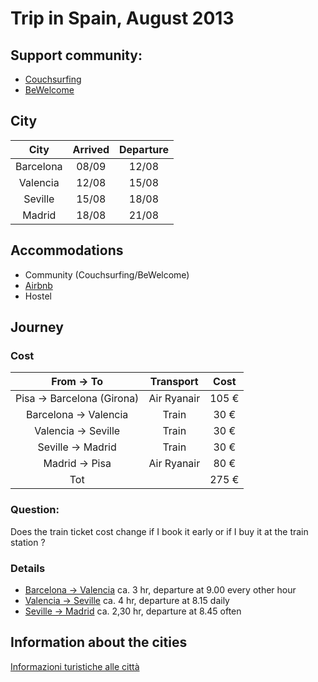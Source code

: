 # Trip in Spain, August 2013

## Support community:

* [Couchsurfing](http://couchsurfing.org/)
* [BeWelcome](http://www.bewelcome.org/)

## City

| City     | Arrived | Departure |
|:---------:|:------:|:--------:|
|Barcelona  |08/09   | 12/08	|
|Valencia   |12/08   | 15/08    |
|Seville    |15/08   | 18/08    |
|Madrid	    |18/08   | 21/08    |

## Accommodations

* Community (Couchsurfing/BeWelcome)
* [Airbnb](https://www.airbnb.com/)
* Hostel

## Journey

### Cost
| From -> To               | Transport    | Cost   |
|:------------------------:|:------------:|:------:|
|Pisa -> Barcelona (Girona)|Air Ryanair   | 105 €  |
|Barcelona -> Valencia	   |Train 	  |  30 €  |
|Valencia -> Seville	   |Train	  |  30 €  |
|Seville -> Madrid	   |Train	  |  30 €  |
|Madrid -> Pisa  	   |Air Ryanair   |  80 €  |
|Tot	       		   |	 	  | 275 €  |

### Question:
Does the train ticket cost change if I book it early or if I buy it at the train station ?

### Details
* [Barcelona -> Valencia](http://horarios.renfe.com/HIRRenfeWeb/recorrido.do?O=71801&D=03216&F=15-08-2013&T=01091&G=1&TT=EUROMED&ID=s&FDS=2013-06-23&DT=2%20h.%2059%20min.) ca. 3 hr, departure at 9.00 every other hour
* [Valencia -> Seville](http://horarios.renfe.com/HIRRenfeWeb/recorrido.do?O=03216&D=51003&F=15-08-2013&T=03983&G=1&TT=AVE&ID=s&FDS=2013-06-19&DT=3%20h.%2050%20min.) ca. 4 hr, departure at 8.15 daily
* [Seville -> Madrid](http://horarios.renfe.com/HIRRenfeWeb/recorrido.do?O=51003&D=60000&F=04-08-2013&T=02081&G=1&TT=AVE&ID=s&FDS=2013-07-21&DT=2%20h.%2030%20min.) ca. 2,30 hr, departure at 8.45 often

## Information about the cities

[Informazioni turistiche alle città](http://urli.st/bnu-Viaggio-Spagna-Citt%C3%A0)